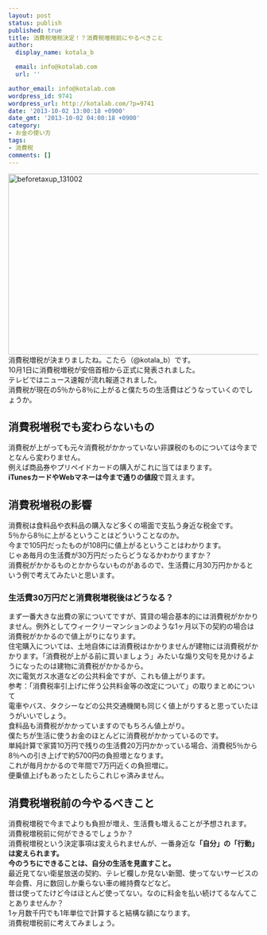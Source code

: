 ```yaml
---
layout: post
status: publish
published: true
title: 消費税増税決定！？消費税増税前にやるべきこと
author:
  display_name: kotala_b

  email: info@kotalab.com
  url: ''

author_email: info@kotalab.com
wordpress_id: 9741
wordpress_url: http://kotalab.com/?p=9741
date: '2013-10-02 13:00:18 +0900'
date_gmt: '2013-10-02 04:00:18 +0900'
category:
- お金の使い方
tags:
- 消費税
comments: []
---
```

<p><img src="http://kotalab.com/wp-content/uploads/beforetaxup_131002-546x364.jpg" alt="beforetaxup_131002" width="546" height="364" class="alignnone size-large wp-image-9745" /><br />
消費税増税が決まりましたね。こたら（@kotala_b）です。<br />
10月1日に消費税増税が安倍首相から正式に発表されました。<br />
テレビではニュース速報が流れ報道されました。<br />
消費税が現在の5％から8％に上がると僕たちの生活費はどうなっていくのでしょうか。<br />
<!--more--></p>
<h2>消費税増税でも変わらないもの</h2>
<p>消費税が上がっても元々消費税がかかっていない非課税のものについては今までとなんら変わりません。<br />
例えば商品券やプリペイドカードの購入がこれに当てはまります。<br />
<strong>iTunesカードやWebマネーは今まで通りの値段</strong>で買えます。</p>
<h2>消費税増税の影響</h2>
<p>消費税は食料品や衣料品の購入など多くの場面で支払う身近な税金です。<br />
5％から8％に上がるということはどういうことなのか。<br />
今まで105円だったものが108円に値上がるということはわかります。<br />
じゃあ毎月の生活費が30万円だったらどうなるかわかりますか？<br />
消費税がかかるものとかからないものがあるので、生活費に月30万円かかるという例で考えてみたいと思います。</p>
<h3>生活費30万円だと消費税増税後はどうなる？</h3>
<p>まず一番大きな出費の家についてですが、賃貸の場合基本的には消費税がかかりません。例外としてウィークリーマンションのような1ヶ月以下の契約の場合は消費税がかかるので値上がりになります。<br />
住宅購入については、土地自体には消費税はかかりませんが建物には消費税がかかります。「消費税が上がる前に買いましょう」みたいな煽り文句を見かけるようになったのは建物に消費税がかかるから。<br />
次に電気ガス水道などの公共料金ですが、これも値上がります。<br />
参考：<span class="removed_link" title="http://www.caa.go.jp/information/pdf/koukyouryokin_kaitei.pdf">「消費税率引上げに伴う公共料金等の改定について」の取りまとめについて</span><br />
電車やバス、タクシーなどの公共交通機関も同じく値上がりすると思っていたほうがいいでしょう。<br />
食料品も消費税がかかっていますのでもちろん値上がり。<br />
僕たちが生活に使うお金のほとんどに消費税がかかっているのです。<br />
単純計算で家賃10万円で残りの生活費20万円かかっている場合、消費税5％から8％への引き上げで約5700円の負担増となります。<br />
これが毎月かかるので年間で7万円近くの負担増に。<br />
便乗値上げもあったとしたらこれじゃ済みません。</p>
<h2>消費税増税前の今やるべきこと</h2>
<p>消費税増税で今までよりも負担が増え、生活費も増えることが予想されます。<br />
消費税増税前に何ができるでしょうか？<br />
消費税増税という決定事項は変えられませんが、一番身近な<strong>「自分」の「行動」は変えられます。</strong><br />
<strong>今のうちにできることは、自分の生活を見直すこと。</strong><br />
最近見てない衛星放送の契約、テレビ欄しか見ない新聞、使ってないサービスの年会費、月に数回しか乗らない車の維持費などなど。<br />
昔は使ってたけど今はほとんど使ってない。なのに料金を払い続けてるなんてことありませんか？<br />
1ヶ月数千円でも1年単位で計算すると結構な額になります。<br />
消費税増税前に考えてみましょう。</p>
